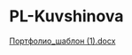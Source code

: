 # PL-Kuvshinova
[Портфолио_шаблон (1).docx](https://github.com/smolb4/PL-Kuvshinova/files/12704276/_.1.docx)
